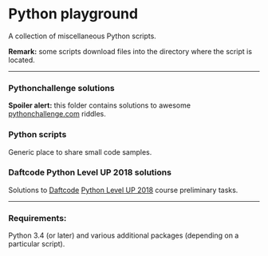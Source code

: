 # Python playground

A collection of miscellaneous Python scripts.

**Remark:** some scripts download files into the directory where the script is located.

---

### **Pythonchallenge solutions**

**Spoiler alert:** this folder contains solutions to awesome [pythonchallenge.com](http://www.pythonchallenge.com/) riddles.

### **Python scripts**

Generic place to share small code samples.

### **Daftcode Python Level UP 2018 solutions**

Solutions to [Daftcode](https://daftcode.pl/) [Python Level UP 2018](https://github.com/daftcode/python_levelup_2018/tree/master/zadania_rekrutacyjne) course preliminary tasks.

---

### **Requirements:**
Python 3.4 (or later) and various additional packages (depending on a particular script).
